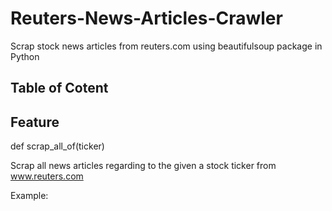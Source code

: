 # Reuters-News-Articles-Crawler
Scrap stock news articles from reuters.com using beautifulsoup package in Python

## Table of Cotent

## Feature
def scrap_all_of(ticker)

Scrap all news articles regarding to the given a stock ticker from www.reuters.com

Example:

